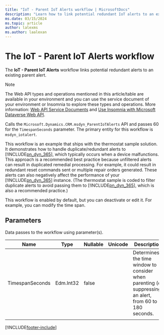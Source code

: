 ```yaml
---
title: "IoT - Parent IoT Alerts workflow | MicrosoftDocs"
description: "Learn how to link potential redundant IoT alerts to an existing parent alert in Dynamics 365 Customer Service."
ms.date: 03/15/2024
ms.topic: article
author: lalexms
ms.author: laalexan
---
```


# The IoT - Parent IoT Alerts workflow

The **IoT - Parent IoT Alerts** workflow links potential redundant alerts to an existing parent alert.  

> [!NOTE]
> The Web API types and operations mentioned in this article/table are available in your environment and you can use the service document of your environment or Insomnia to explore these types and operations. More information: [Web API Service Documents](/power-apps/developer/data-platform/webapi/web-api-service-documents) and [Use Insomnia with Microsoft Dataverse Web API](/power-apps/developer/data-platform/webapi/insomnia).
  
Calls the `Microsoft.Dynamics.CRM.msdyn_ParentIoTAlerts` API and passes 60 for the `TimespanSeconds` parameter. The primary entity for this workflow is `msdyn_iotalert`. 
  
 This workflow is an example that ships with the thermostat sample solution. It demonstrates how to handle duplicate/redundant alerts to [!INCLUDE[pn_dyn_365](../../includes/pn-dyn-365.md)], which typically occurs when a device malfunctions. This approach is a recommended best practice because unfiltered alerts can result in duplicated remedial processing. For example, it could result in redundant reset commands sent or multiple repair orders generated. These alerts can also negatively affect the performance of your [!INCLUDE[pn_dyn_365](../../includes/pn-dyn-365.md)] instance. (The thermostat sample is coded to filter duplicate alerts to avoid passing them to [!INCLUDE[pn_dyn_365](../../includes/pn-dyn-365.md)], which is also a recommended practice.)  
  
 This workflow is enabled by default, but you can deactivate or edit it. For example, you can modify the time span.  
  
<a name="bkmk_Parameters"></a>   

## Parameters  

Data passes to the workflow using parameter(s).  
  
|Name|Type|Nullable|Unicode|Description|  
|----------|----------|--------------|-------------|-----------------|  
|TimespanSeconds|Edm.Int32|false||Determines the time window to consider when parenting (or suppressing) an alert, from 60 to 180 seconds.|
| | | | | |


[!INCLUDE[footer-include](../../includes/footer-banner.md)]
